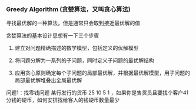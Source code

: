 
### Greedy Algorithm (贪婪算法，又叫贪心算法)

寻找最优解的一种算法，但是通常只会取到接近最优解的值


贪婪算法的基本设计思想有一下三个步骤

1. 建立对问题精确描述的数学模型，包括定义的优解模型

2. 将问题分解为一系列的子问题，同时定义子问题的最优解结构

3. 应用贪心原则确定每个子问题的局部最优解，并根据最优解模型，用子问题的局部最优解堆叠出全局最优解


问题1：找零钱问题  某行发行的货币 25 10  5 1  ，如果你是售货员且要找个客户41分钱的硬币，如何安排找给客人的钱硬币数量最少





